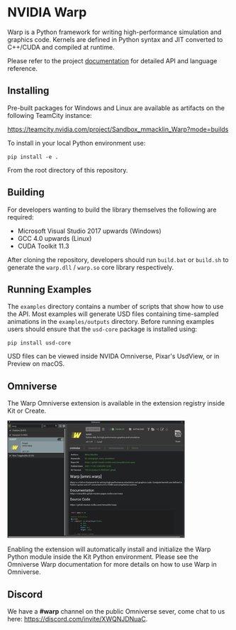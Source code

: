 # NVIDIA Warp

Warp is a Python framework for writing high-performance simulation and graphics code. Kernels are defined in Python syntax and JIT converted to C++/CUDA and compiled at runtime.

Please refer to the project [documentation](https://nvidia.github.io/warp/) for detailed API and language reference.

## Installing

Pre-built packages for Windows and Linux are available as artifacts on the following TeamCity instance:

https://teamcity.nvidia.com/project/Sandbox_mmacklin_Warp?mode=builds

To install in your local Python environment use:

    pip install -e .

From the root directory of this repository.

## Building

For developers wanting to build the library themselves the following are required:

* Microsoft Visual Studio 2017 upwards (Windows)
* GCC 4.0 upwards (Linux)
* CUDA Toolkit 11.3

After cloning the repository, developers should run `build.bat` or `build.sh` to generate the `warp.dll` / `warp.so` core library respectively.

## Running Examples

The `examples` directory contains a number of scripts that show how to use the API. Most examples will generate USD files containing time-sampled animations in the ``examples/outputs`` directory. Before running examples users should ensure that the ``usd-core`` package is installed using:

    pip install usd-core
    
USD files can be viewed inside NVIDA Omniverse, Pixar's UsdView, or in Preview on macOS.

## Omniverse

The Warp Omniverse extension is available in the extension registry inside Kit or Create. 

<img src="./docs/img/omniverse.png" width=400px/>

Enabling the extension will automatically install and initialize the Warp Python module inside the Kit Python environment. Please see the Omniverse Warp documentation for more details on how to use Warp in Omniverse.

## Discord

We have a **#warp** channel on the public Omniverse sever, come chat to us here: https://discord.com/invite/XWQNJDNuaC.


